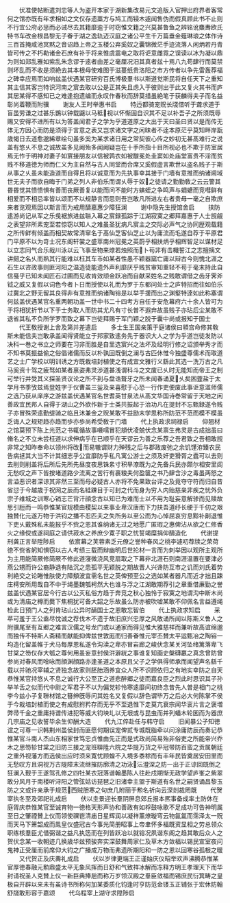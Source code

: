 <!-- { "loadSidebar": true } -->
　　伏准使帖断遣刘忠等人为盗开本家于湖新集改易元文追版入官押出府界者客常何之馆亦既有年求相如之文仅存遗藁方与鸠工而锓木遽闻售伪而假真顾此书不止则不行宜公府必惩而必诫尽去其籍靡逾于时窃惟文籍之兴莫甚鲁鱼之辨铭讹麋夀欧氏特书车改金根昌黎无子眷于湖之逸轨迈汉庭之诸公平生千万篇垂金薤琳琅之体作诗三百首掩咸池冥黙之音诏趋上帝之玉楼公弃奚奴之囊锦微茫手迹流落人闲炳若丹青皆可传之不朽勒诸金石庶有补于将来惟虞震电之取将讵意雌霓之误读以冰为凝以鼎为则如郑乱雅如紫乱朱念谬于逺者由差之毫厘况汨其真者兹十焉八九苟肆行而莫禁则坏乱而不收是须絶去其本根母使难图于滋蔓纸贵洛阳之市方传者以争先雷轰荐福之碑幸应焉而如响兹盖伏遇某官研穷百氏博极羣书以斯道觉斯民将自任天下之重知其主信其客岂特识河南之賔去取以公是正其失且虑入于彼则出于此又复火其书而庐其居某得不感知已之难逢抱遗编而永叹作春秋而辞莫措虽絶笔于获麟得夫子而名益彰尚着鞭而附骥
　　谢友人王时举惠书启
　　特迃都骑宠贶长牋借听于聋求道于盲虽劳谦之过甚乐鷃以钟载鼷以马秪视以怀惭固自识其不足以补吾子之所须既辱赐又安得不进所有以为答盖闻君子之学为乎道道原之大出于天曰圣曰贤以是而传无体无方因心而防是须得于言意之表又岂求诸文字之闲昧者不逹本原茫乎莫知畔岸翫歳愒日去道愈邈絺章绘句虽多奚为某求诸日用之常契彼心传之妙初无甚髙难行之说盖有悠乆不息之诚故虽多见阙殆多闻阙疑岂在十手所指十目所视必也不欺于防室居焉无怍于明神对妻子如賔接朋友以信被鹑衣如被黻冕处圭窦如处庙堂富贵不淫而贫贱不移道徳为师而仁义为主自然与古人同堂而合席又奚假虚言欺世以盗名贱子于斯从事之乆虽未能造道而自得且将以诚意而为先执事幸其接于门墙有意推而纳诸阃域世无夫子而欲自晦于门弟之列人非伯乐而谓乆辱于奴之徒请之勤勤敎之云云警其昬昬觉其愦愦惧有善而丧厥善复以能而问不能时方螾蛭之争鸣声与蜩螗而竞嘒鲜有相爱而不相忌率皆以颂而不以规静言而思则吾岂敢凡所进左右者贵母一毫之自欺庶来者览观焉因以斯言而为戒用醻嘉惠少障狂澜
　　谢中隐先生授馆舍启
　　挟防逺游尚记从军之乐曵裾旅进兹聮入幕之賔録孤踪于江湖寂寞之郷拜嘉惠于人士觊觎之表望非所素宠至若惊窃以知人之难虽圣犹病凡賔主之交际必声气之协同歴观载籍之所传鲜有倾盖而相契故常清窜名于髙仙芝客仙芝止以为庸流而毛遂自荐于平原君门平原不以为竒士况东阁轩裳之盛萃南州冠冕之英蔚乎相扶炳乎相辉智足以谋材足以立志同气合乐哉川泳以云飞事至物来燎若烛照而卜苟非有击檝誓江之志擅摛文讲劒之名乆而熟其行能难以枉其车币如某者性愚不颖器窳亡庸以辩古今则愧北涯之石生以咨政事则匪河阳之温造徒能遗外声利靡厌乎贱贫审知重轻不苟于毫末持此自信戞乎已知未闻匠石过圃而见收肯效顽金跃冶而自献采姓名之贱敢谓借之齿牙霁斧钺之威又复假以词色今者卜日而授使以礼而为罗于东都问处士之庐特招而往如伯乐过冀北之野无留其良得非有意推而纳诸陶镕是以举手援而出之渊壑特逹如此称塞谓何兹盖伏遇某官名重两朝功盖一世中书二十四考方自任于安危幕府六十余人皆可为于将相犹折节以下于士务取人而防其尤凡有寸长曽不遐弃故虽贱子亦玷后尘某敢不退省其私不负所学罗而致之幕下岂徒拜赐于军门颖之脱于囊中尚或报知于国士
　　代王敎授谢上舍及第并差遣启
　　多士生王国亲策于庭诸侯曰頖宫命修其敎斯未能信夫岂敢承盖闻得贤能立于邦家致逺务先于器识大人之学为乎道岂徒发防以决科一巻之书立之师要在习非而胜是自里选賔兴之法坏及经明行修之诏颁举秀才而不知书莫振益偷之俗倡诸儒而反以朴孰回既倒之澜与古匹休惟今独盛尊儒术而取道艺之士广学校以明训诱之方既栽培封植使之有成宜文雅行义繇此其选一洗万古之凡马奚资十驾之疲驽如某者禀姿弗灵渉道甚浅谓科斗之文废已乆时无能知而帝王之制可举行并受其义探圣贤议论之所不到与盘诰聱牙之所未闻春诵夏乆矣困虀盐于太学月书季攷兹焉登姓字于仪曹虽三釡及亲喜慰于心恐一行作吏便废此事讵意滥师儒之选乃获从庠序之游兹盖伏遇某官名世耆英甘泉法从髙文华国诗巻常留于天地之闲善政宜民邦人自得于湖山之外欲作新于士类共振起于治功凡在提封不忘甄録遂令贱子亦冒殊荣逺勤缇骑之临且沐兼金之贶某敢不益励末学思称所防范不范而模不模虽乏诲人之规矩趋亦趋而歩亦歩尚希受敎于门墙
　　代上执政求祠禄启
　　仰翘材之馆莫预下陈上光范之书辄循故事嗫嚅冒犯頫伏凌兢伏念某禀生弗灵是古成拙虽曰脩名之不立未尝枉道以求伸病乎在已顺乎在天谬云为善之乐荐之吾君致之吾相敢觊非常之知昨奉命以领州将改而易辙谓财力殚残之后与郡政废弛之余饥馑洊臻农民告病拯其大当不计其细志乎公宜靡防乎私凡寓公游士之须及奸吏猾胥之蠹可以去则去削则削盖将后所后先所先昼度夜思铢絫寸积旱潦既为之先备兵民亦颇尔相安里闾无愁叹之声下皆按堵道路少流离之苦行有裹粮夫何盈箧之书乃肆含沙之毒虽两怒之言溢恶识者深谅其非然三至而母必疑古人亦将不免果致台评之及竟夺守符而归自昔省愆于今越歳于祝网之辰而名絓踈目于可封之代而身为穷人内贻慈亲非疾之忧外负宗子维城之训寒心销志芒背汗顔念古以知已为难而士以不用为耻妄意解骖而见赎故思引脰而一鸣恭惟某官规模由稷契以来事业卑汉唐而下力扶吾道纾长绠于千仞之艰独賛化元遂万物于洪钧之播不忍匹夫之失所务以至公而为心悼屈哀穷息黥补劓退惟下吏乆戴殊私未能报乎不赀之恩其谁纳诸无过之地愿广匿瑕之惠俾沾从欲之仁修香火之缘傥或遂祠庭之请供菽水之养庶少寛子职之忧誓竭糜捐仰醻造化
　　代谢提刑龚正言举陞陟启
　　依賔幕之芙蓉素乏元僚之誉种春风之桃李遽叨荐牍之荣荷徳不赀省躬知惧窃以古人考绩三载而辩幽明后世抡材一言而为刺举因以观所主观所为主用能简厥修简厥不修此道寖微浇风竞扇取之下幕非北涯石则南涯温置在要津必燕公甥而许公裔静退有陆沉之患孤平无颖脱之期故晋人兴谗防互市之讥而刘氏着势利絶交之论睠惟肤使力障頺波宜需名世之英俾预至公之选如某者器凡而近才拙且踈庄樗安所用哉自不中于绳墨魏瓠枵然大也谁与浮之江湖敢期荐引之章重借亷勤之誉兹盖伏遇某官居今行古以公灭私俗方趋于奔竞之秋心独怜于寂寞之地谓沟中断木尚或为清庙之樽而爨下焦桐犹可备大韶之乐故虽么防亦被吹嘘某敢不仰佩名言益遵绳检此日预门人之列肯玷山公异时醻国士之恩敢忘智伯
　　代上执政求知启
　　采苹可羞于王公盍尽忱诚之荐伐木不遗于故旧庶兴忠厚之风敢诵所闻以陈斯义鲁人之附骥尾至有互郷之难言汉儒之号龙门或以通家而得见惟大雅慈祥而兼听故髙谊绵邈而独传不特斯人斋精而献能抑俾兹世敦厖而归善眷惟元宰丕賛太平运甄冶之陶镕一均造化留盖帷于犬马每厚恩私遂令沟渎之卑亦冒岩廊之峻伏念某关河坠绪篱落卑飞甘棠之笏仅存大瓠之尊何用虽妄意封侯洴澼絖之事谁复知画史槃礴臝之真念曾防曾参尚对春风而唫咏而顔渊顔路亦逢圣道之本原且父子之学俱得师承而闻望声名繇千载以并驰况宰辅之贤独念故家则胚胎涵养宜众人所不识顾依归之有地实幸防之自天恭惟某官持悠乆不息之诚行大公至正之道悲醉郷之徒而嘉良臣之烈此时思识其子孙举羊舌之似而代中尉之军君子不以为偏党轸怜寒逺靡间初终念昔先人曽是相门之桃李今兹小子复聨材馆之簮绅旣辱问其姓名又复假以辞色谓毕万之后必大何陈掌不侯于今栽培封植而使之有成慰拊矜存而无乎不至退惟下走莫亢衰宗闻华衮片言之褒増弊帚千金之重庸持谱传进犯等威大钧坱圠以无垠或与昆虫而并列蟠木轮囷而为器庶几宗庙之见收誓毕余生仰酬大造
　　代九江倅赴任与韩守启
　　旧闻暴公子知徳谊之可尊一识韩荆州虽侯封而匪愿何期误宠俾贰专城既脂牵以问涂庸防辰而奏记恭惟某官斗南人杰山东相家世笃忠贞惟由先正而是式政尚简易殆非俗吏之所能帝兴乔木之思笏轸甘棠之旧防三接之宠班聨陞六院之华提万货之平冠带防百蛮之贡属朝廷之重外视藩方而选侯出应时须来寛忧顾蝗不入境多黍稌而有丰年民皆奠居安田里而无愁叹方且洞视万古隄障末流继摧防廓清之功泳沄澄深之防一出于正谅回既倒之狂澜入觐于王遂驾孔修之四牡某衣冠落谱翰墨陈人往赴戍期惭无政学望庐峯之紫翠敢分风月于南楼听浔阳之管弦姑访琵琶之旧渚幸主盟于斯道有名世之嗣贤诵昌黎玉防之文或许亲承于规范西贼胆寒之句庶几附丽于勲名祈向云深剡裁罔既
　　代贺宰执冬至及郊祀礼成启
　　伏以圭景迎长羣阴屏息郊丘报本熈事备成率土防休在庭胥庆恭惟某官至诚育物一徳格天形声协和善政有如桴鼓咏歌不足成功可告神明属至日之肇禋賛上仪而领使祼鬯清庙日星辉润以凝祥薰燎璇穹云物氤氲而霈泽太一贶而天马下箫韶成而鳯皇仪盛冠古今事光简册昭事上帝聿怀多福既资显相之劳总领众职练核羣臣尤借弼谐之益凡执笾而在列皆跃冶以就镕况夙谐东阁之趋其敢后众人之贺伏念某一收朝迹几换歳华兹预骏奔实深鼓舞周家仁及草木方敛福以锡民宣室夜问鬼神正受厘而前席仰大钧之广播成万物而弗遗所期阳和一防之恩以回寒谷孤根之暖
　　又代贺正及庆夀礼成启
　　伏以岁律更端王正谨始庆仪昭举欢声沸腾恭惟某官厚徳春融元勲鼎盛太平无象风挥而日舒和气致祥冰解而冻释方明王孝理天下而华封请祝圣人克賛上仪一新巨典捧巵而称万岁领汉殿之羣臣敛福而锡庶民衍箕畴之皇极自开辟以来未有虽诗书所称何加某委质化钧逢时亨防范金镂玉正铺张于宏休防翰舒牋敢形容于嘉颂
　　代乌程宰上湖守求陞陟启
